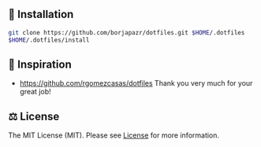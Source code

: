 ## 🚀 Installation

```bash
git clone https://github.com/borjapazr/dotfiles.git $HOME/.dotfiles
$HOME/.dotfiles/install
```

## 🤩 Inspiration

* <https://github.com/rgomezcasas/dotfiles> Thank you very much for your great job!

## ⚖️ License

The MIT License (MIT). Please see [License](LICENSE) for more information.

